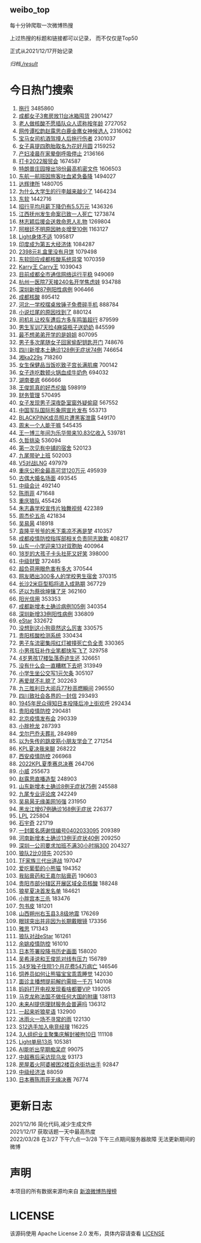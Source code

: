 weibo_top  
---
每十分钟爬取一次微博热搜  

上过热搜的标题和链接都可以记录， 而不仅仅是Top50

正式从2021/12/17开始记录  

*归档[./result](./result/)*

# 今日热门搜索  
1. [拖行](https://s.weibo.com//weibo?q=%23%E6%8B%96%E8%A1%8C%23&Refer=top) 3485860
2. [成都女子3套房放11台冰箱囤货](https://s.weibo.com//weibo?q=%23%E6%88%90%E9%83%BD%E5%A5%B3%E5%AD%903%E5%A5%97%E6%88%BF%E6%94%BE11%E5%8F%B0%E5%86%B0%E7%AE%B1%E5%9B%A4%E8%B4%A7%23&Refer=top) 2901427
3. [老人做核酸不愿插队众人谎称按年龄](https://s.weibo.com//weibo?q=%23%E8%80%81%E4%BA%BA%E5%81%9A%E6%A0%B8%E9%85%B8%E4%B8%8D%E6%84%BF%E6%8F%92%E9%98%9F%E4%BC%97%E4%BA%BA%E8%B0%8E%E7%A7%B0%E6%8C%89%E5%B9%B4%E9%BE%84%23&Refer=top) 2727052
4. [网传谭松韵赵露思白鹿金鹰女神候选人](https://s.weibo.com//weibo?q=%23%E7%BD%91%E4%BC%A0%E8%B0%AD%E6%9D%BE%E9%9F%B5%E8%B5%B5%E9%9C%B2%E6%80%9D%E7%99%BD%E9%B9%BF%E9%87%91%E9%B9%B0%E5%A5%B3%E7%A5%9E%E5%80%99%E9%80%89%E4%BA%BA%23&Refer=top) 2316062
5. [宝马女司机酒驾撞人后拖行伤者](https://s.weibo.com//weibo?q=%23%E5%AE%9D%E9%A9%AC%E5%A5%B3%E5%8F%B8%E6%9C%BA%E9%85%92%E9%A9%BE%E6%92%9E%E4%BA%BA%E5%90%8E%E6%8B%96%E8%A1%8C%E4%BC%A4%E8%80%85%23&Refer=top) 2301037
6. [女子喜提四胞胎取名为花好月圆](https://s.weibo.com//weibo?q=%23%E5%A5%B3%E5%AD%90%E5%96%9C%E6%8F%90%E5%9B%9B%E8%83%9E%E8%83%8E%E5%8F%96%E5%90%8D%E4%B8%BA%E8%8A%B1%E5%A5%BD%E6%9C%88%E5%9C%86%23&Refer=top) 2159252
7. [产妇凌晨在家晕倒呼吸停止](https://s.weibo.com//weibo?q=%23%E4%BA%A7%E5%A6%87%E5%87%8C%E6%99%A8%E5%9C%A8%E5%AE%B6%E6%99%95%E5%80%92%E5%91%BC%E5%90%B8%E5%81%9C%E6%AD%A2%23&Refer=top) 2136166
8. [打卡2022服贸会](https://s.weibo.com//weibo?q=%23%E6%89%93%E5%8D%A12022%E6%9C%8D%E8%B4%B8%E4%BC%9A%23&Refer=top) 1674587
9. [特朗普庄园搜出18份最高机密文件](https://s.weibo.com//weibo?q=%23%E7%89%B9%E6%9C%97%E6%99%AE%E5%BA%84%E5%9B%AD%E6%90%9C%E5%87%BA18%E4%BB%BD%E6%9C%80%E9%AB%98%E6%9C%BA%E5%AF%86%E6%96%87%E4%BB%B6%23&Refer=top) 1606503
10. [东航一航班因旅客吐血紧急备降](https://s.weibo.com//weibo?q=%23%E4%B8%9C%E8%88%AA%E4%B8%80%E8%88%AA%E7%8F%AD%E5%9B%A0%E6%97%85%E5%AE%A2%E5%90%90%E8%A1%80%E7%B4%A7%E6%80%A5%E5%A4%87%E9%99%8D%23&Refer=top) 1494027
11. [达辉律所](https://s.weibo.com//weibo?q=%23%E8%BE%BE%E8%BE%89%E5%BE%8B%E6%89%80%23&Refer=top) 1480705
12. [为什么大学生的行李越来越少了](https://s.weibo.com//weibo?q=%23%E4%B8%BA%E4%BB%80%E4%B9%88%E5%A4%A7%E5%AD%A6%E7%94%9F%E7%9A%84%E8%A1%8C%E6%9D%8E%E8%B6%8A%E6%9D%A5%E8%B6%8A%E5%B0%91%E4%BA%86%23&Refer=top) 1464234
13. [东软](https://s.weibo.com//weibo?q=%23%E4%B8%9C%E8%BD%AF%23&Refer=top) 1442716
14. [招行平均月薪下降仍有5.5万元](https://s.weibo.com//weibo?q=%23%E6%8B%9B%E8%A1%8C%E5%B9%B3%E5%9D%87%E6%9C%88%E8%96%AA%E4%B8%8B%E9%99%8D%E4%BB%8D%E6%9C%895.5%E4%B8%87%E5%85%83%23&Refer=top) 1436326
15. [江西抚州发生命案已致一人死亡](https://s.weibo.com//weibo?q=%23%E6%B1%9F%E8%A5%BF%E6%8A%9A%E5%B7%9E%E5%8F%91%E7%94%9F%E5%91%BD%E6%A1%88%E5%B7%B2%E8%87%B4%E4%B8%80%E4%BA%BA%E6%AD%BB%E4%BA%A1%23&Refer=top) 1273874
16. [林志颖后援会送救命恩人礼物](https://s.weibo.com//weibo?q=%23%E6%9E%97%E5%BF%97%E9%A2%96%E5%90%8E%E6%8F%B4%E4%BC%9A%E9%80%81%E6%95%91%E5%91%BD%E6%81%A9%E4%BA%BA%E7%A4%BC%E7%89%A9%23&Refer=top) 1269804
17. [阿根廷不明原因肺炎增至10例](https://s.weibo.com//weibo?q=%23%E9%98%BF%E6%A0%B9%E5%BB%B7%E4%B8%8D%E6%98%8E%E5%8E%9F%E5%9B%A0%E8%82%BA%E7%82%8E%E5%A2%9E%E8%87%B310%E4%BE%8B%23&Refer=top) 1163127
18. [Light身体不适](https://s.weibo.com//weibo?q=%23Light%E8%BA%AB%E4%BD%93%E4%B8%8D%E9%80%82%23&Refer=top) 1095817
19. [印度成为第五大经济体](https://s.weibo.com//weibo?q=%23%E5%8D%B0%E5%BA%A6%E6%88%90%E4%B8%BA%E7%AC%AC%E4%BA%94%E5%A4%A7%E7%BB%8F%E6%B5%8E%E4%BD%93%23&Refer=top) 1084287
20. [2398元礼盒里没有月饼](https://s.weibo.com//weibo?q=%232398%E5%85%83%E7%A4%BC%E7%9B%92%E9%87%8C%E6%B2%A1%E6%9C%89%E6%9C%88%E9%A5%BC%23&Refer=top) 1079498
21. [东软回应成都核酸系统异常](https://s.weibo.com//weibo?q=%23%E4%B8%9C%E8%BD%AF%E5%9B%9E%E5%BA%94%E6%88%90%E9%83%BD%E6%A0%B8%E9%85%B8%E7%B3%BB%E7%BB%9F%E5%BC%82%E5%B8%B8%23&Refer=top) 1070359
22. [Karry王 Carry王](https://s.weibo.com//weibo?q=Karry%E7%8E%8B%20Carry%E7%8E%8B&Refer=top) 1039043
23. [目前成都全市通信网络运行平稳](https://s.weibo.com//weibo?q=%23%E7%9B%AE%E5%89%8D%E6%88%90%E9%83%BD%E5%85%A8%E5%B8%82%E9%80%9A%E4%BF%A1%E7%BD%91%E7%BB%9C%E8%BF%90%E8%A1%8C%E5%B9%B3%E7%A8%B3%23&Refer=top) 949069
24. [杭州一医院7天接240名开学焦虑娃](https://s.weibo.com//weibo?q=%23%E6%9D%AD%E5%B7%9E%E4%B8%80%E5%8C%BB%E9%99%A27%E5%A4%A9%E6%8E%A5240%E5%90%8D%E5%BC%80%E5%AD%A6%E7%84%A6%E8%99%91%E5%A8%83%23&Refer=top) 934788
25. [深圳新增87例阳性病例](https://s.weibo.com//weibo?q=%23%E6%B7%B1%E5%9C%B3%E6%96%B0%E5%A2%9E87%E4%BE%8B%E9%98%B3%E6%80%A7%E7%97%85%E4%BE%8B%23&Refer=top) 906466
26. [成都核酸](https://s.weibo.com//weibo?q=%E6%88%90%E9%83%BD%E6%A0%B8%E9%85%B8&Refer=top) 895412
27. [河北一学校摆桌放锤子免费碎手机](https://s.weibo.com//weibo?q=%23%E6%B2%B3%E5%8C%97%E4%B8%80%E5%AD%A6%E6%A0%A1%E6%91%86%E6%A1%8C%E6%94%BE%E9%94%A4%E5%AD%90%E5%85%8D%E8%B4%B9%E7%A2%8E%E6%89%8B%E6%9C%BA%23&Refer=top) 888784
28. [小说烂尾的原因找到了](https://s.weibo.com//weibo?q=%23%E5%B0%8F%E8%AF%B4%E7%83%82%E5%B0%BE%E7%9A%84%E5%8E%9F%E5%9B%A0%E6%89%BE%E5%88%B0%E4%BA%86%23&Refer=top) 880124
29. [司机礼让校车遭后方多车鸣笛超行](https://s.weibo.com//weibo?q=%23%E5%8F%B8%E6%9C%BA%E7%A4%BC%E8%AE%A9%E6%A0%A1%E8%BD%A6%E9%81%AD%E5%90%8E%E6%96%B9%E5%A4%9A%E8%BD%A6%E9%B8%A3%E7%AC%9B%E8%B6%85%E8%A1%8C%23&Refer=top) 879599
30. [男生军训7天捡4麻袋瓶子送奶奶](https://s.weibo.com//weibo?q=%23%E7%94%B7%E7%94%9F%E5%86%9B%E8%AE%AD7%E5%A4%A9%E6%8D%A14%E9%BA%BB%E8%A2%8B%E7%93%B6%E5%AD%90%E9%80%81%E5%A5%B6%E5%A5%B6%23&Refer=top) 845599
31. [最不想弟弟开学的是姐姐](https://s.weibo.com//weibo?q=%23%E6%9C%80%E4%B8%8D%E6%83%B3%E5%BC%9F%E5%BC%9F%E5%BC%80%E5%AD%A6%E7%9A%84%E6%98%AF%E5%A7%90%E5%A7%90%23&Refer=top) 807095
32. [男子多次尾随女子回家偷配钥匙开门](https://s.weibo.com//weibo?q=%23%E7%94%B7%E5%AD%90%E5%A4%9A%E6%AC%A1%E5%B0%BE%E9%9A%8F%E5%A5%B3%E5%AD%90%E5%9B%9E%E5%AE%B6%E5%81%B7%E9%85%8D%E9%92%A5%E5%8C%99%E5%BC%80%E9%97%A8%23&Refer=top) 748676
33. [四川新增本土确诊128例无症状74例](https://s.weibo.com//weibo?q=%23%E5%9B%9B%E5%B7%9D%E6%96%B0%E5%A2%9E%E6%9C%AC%E5%9C%9F%E7%A1%AE%E8%AF%8A128%E4%BE%8B%E6%97%A0%E7%97%87%E7%8A%B674%E4%BE%8B%23&Refer=top) 746654
34. [湘ka229s](https://s.weibo.com//weibo?q=%23%E6%B9%98ka229s%23&Refer=top) 718260
35. [女生保健品当饭吃致子宫长满肌瘤](https://s.weibo.com//weibo?q=%23%E5%A5%B3%E7%94%9F%E4%BF%9D%E5%81%A5%E5%93%81%E5%BD%93%E9%A5%AD%E5%90%83%E8%87%B4%E5%AD%90%E5%AE%AB%E9%95%BF%E6%BB%A1%E8%82%8C%E7%98%A4%23&Refer=top) 700142
36. [女子连吃数顿火锅血成牛奶色](https://s.weibo.com//weibo?q=%23%E5%A5%B3%E5%AD%90%E8%BF%9E%E5%90%83%E6%95%B0%E9%A1%BF%E7%81%AB%E9%94%85%E8%A1%80%E6%88%90%E7%89%9B%E5%A5%B6%E8%89%B2%23&Refer=top) 694032
37. [湖南娄底](https://s.weibo.com//weibo?q=%E6%B9%96%E5%8D%97%E5%A8%84%E5%BA%95&Refer=top) 666666
38. [王俊凯真的好杰伦脑](https://s.weibo.com//weibo?q=%23%E7%8E%8B%E4%BF%8A%E5%87%AF%E7%9C%9F%E7%9A%84%E5%A5%BD%E6%9D%B0%E4%BC%A6%E8%84%91%23&Refer=top) 598919
39. [财务管理](https://s.weibo.com//weibo?q=%E8%B4%A2%E5%8A%A1%E7%AE%A1%E7%90%86&Refer=top) 570495
40. [女子发现男子深夜卧室窗外疑偷窥](https://s.weibo.com//weibo?q=%23%E5%A5%B3%E5%AD%90%E5%8F%91%E7%8E%B0%E7%94%B7%E5%AD%90%E6%B7%B1%E5%A4%9C%E5%8D%A7%E5%AE%A4%E7%AA%97%E5%A4%96%E7%96%91%E5%81%B7%E7%AA%A5%23&Refer=top) 567552
41. [中国军队国际形象网宣片发布](https://s.weibo.com//weibo?q=%23%E4%B8%AD%E5%9B%BD%E5%86%9B%E9%98%9F%E5%9B%BD%E9%99%85%E5%BD%A2%E8%B1%A1%E7%BD%91%E5%AE%A3%E7%89%87%E5%8F%91%E5%B8%83%23&Refer=top) 553713
42. [BLACKPINK成员照片遭黑客泄露](https://s.weibo.com//weibo?q=%23BLACKPINK%E6%88%90%E5%91%98%E7%85%A7%E7%89%87%E9%81%AD%E9%BB%91%E5%AE%A2%E6%B3%84%E9%9C%B2%23&Refer=top) 549170
43. [周末一个人能干嘛](https://s.weibo.com//weibo?q=%23%E5%91%A8%E6%9C%AB%E4%B8%80%E4%B8%AA%E4%BA%BA%E8%83%BD%E5%B9%B2%E5%98%9B%23&Refer=top) 545435
44. [王一博三年间为乐华带来10.83亿收入](https://s.weibo.com//weibo?q=%23%E7%8E%8B%E4%B8%80%E5%8D%9A%E4%B8%89%E5%B9%B4%E9%97%B4%E4%B8%BA%E4%B9%90%E5%8D%8E%E5%B8%A6%E6%9D%A510.83%E4%BA%BF%E6%94%B6%E5%85%A5%23&Refer=top) 539781
45. [久哲挑染](https://s.weibo.com//weibo?q=%23%E4%B9%85%E5%93%B2%E6%8C%91%E6%9F%93%23&Refer=top) 536094
46. [第一次见有中铺的宿舍](https://s.weibo.com//weibo?q=%23%E7%AC%AC%E4%B8%80%E6%AC%A1%E8%A7%81%E6%9C%89%E4%B8%AD%E9%93%BA%E7%9A%84%E5%AE%BF%E8%88%8D%23&Refer=top) 520123
47. [九尾带驴上班](https://s.weibo.com//weibo?q=%23%E4%B9%9D%E5%B0%BE%E5%B8%A6%E9%A9%B4%E4%B8%8A%E7%8F%AD%23&Refer=top) 502003
48. [V5对战LNG](https://s.weibo.com//weibo?q=%23V5%E5%AF%B9%E6%88%98LNG%23&Refer=top) 497979
49. [重庆公积金最高可贷120万元](https://s.weibo.com//weibo?q=%23%E9%87%8D%E5%BA%86%E5%85%AC%E7%A7%AF%E9%87%91%E6%9C%80%E9%AB%98%E5%8F%AF%E8%B4%B7120%E4%B8%87%E5%85%83%23&Refer=top) 495939
50. [古偶大婚名场面](https://s.weibo.com//weibo?q=%23%E5%8F%A4%E5%81%B6%E5%A4%A7%E5%A9%9A%E5%90%8D%E5%9C%BA%E9%9D%A2%23&Refer=top) 493545
51. [中级会计](https://s.weibo.com//weibo?q=%23%E4%B8%AD%E7%BA%A7%E4%BC%9A%E8%AE%A1%23&Refer=top) 492140
52. [陈雨菲](https://s.weibo.com//weibo?q=%23%E9%99%88%E9%9B%A8%E8%8F%B2%23&Refer=top) 471648
53. [重庆狼队](https://s.weibo.com//weibo?q=%23%E9%87%8D%E5%BA%86%E7%8B%BC%E9%98%9F%23&Refer=top) 455426
54. [朱志鑫学校宣传片独舞视频](https://s.weibo.com//weibo?q=%23%E6%9C%B1%E5%BF%97%E9%91%AB%E5%AD%A6%E6%A0%A1%E5%AE%A3%E4%BC%A0%E7%89%87%E7%8B%AC%E8%88%9E%E8%A7%86%E9%A2%91%23&Refer=top) 422389
55. [周杰伦五杀](https://s.weibo.com//weibo?q=%23%E5%91%A8%E6%9D%B0%E4%BC%A6%E4%BA%94%E6%9D%80%23&Refer=top) 421834
56. [吴易昺](https://s.weibo.com//weibo?q=%E5%90%B4%E6%98%93%E6%98%BA&Refer=top) 418918
57. [袁隆平爷爷的禾下乘凉不再是梦](https://s.weibo.com//weibo?q=%23%E8%A2%81%E9%9A%86%E5%B9%B3%E7%88%B7%E7%88%B7%E7%9A%84%E7%A6%BE%E4%B8%8B%E4%B9%98%E5%87%89%E4%B8%8D%E5%86%8D%E6%98%AF%E6%A2%A6%23&Refer=top) 410357
58. [成都疫情防控指挥部相关负责同志致歉](https://s.weibo.com//weibo?q=%23%E6%88%90%E9%83%BD%E7%96%AB%E6%83%85%E9%98%B2%E6%8E%A7%E6%8C%87%E6%8C%A5%E9%83%A8%E7%9B%B8%E5%85%B3%E8%B4%9F%E8%B4%A3%E5%90%8C%E5%BF%97%E8%87%B4%E6%AD%89%23&Refer=top) 408217
59. [山东一小学迎来13对双胞胎](https://s.weibo.com//weibo?q=%23%E5%B1%B1%E4%B8%9C%E4%B8%80%E5%B0%8F%E5%AD%A6%E8%BF%8E%E6%9D%A513%E5%AF%B9%E5%8F%8C%E8%83%9E%E8%83%8E%23&Refer=top) 400964
60. [18岁的大孩子卡头社死又好笑](https://s.weibo.com//weibo?q=%2318%E5%B2%81%E7%9A%84%E5%A4%A7%E5%AD%A9%E5%AD%90%E5%8D%A1%E5%A4%B4%E7%A4%BE%E6%AD%BB%E5%8F%88%E5%A5%BD%E7%AC%91%23&Refer=top) 398000
61. [中级财管](https://s.weibo.com//weibo?q=%E4%B8%AD%E7%BA%A7%E8%B4%A2%E7%AE%A1&Refer=top) 372485
62. [超负荷用眼危害有多大](https://s.weibo.com//weibo?q=%23%E8%B6%85%E8%B4%9F%E8%8D%B7%E7%94%A8%E7%9C%BC%E5%8D%B1%E5%AE%B3%E6%9C%89%E5%A4%9A%E5%A4%A7%23&Refer=top) 370544
63. [网友晒出300多人的学校男生宿舍](https://s.weibo.com//weibo?q=%23%E7%BD%91%E5%8F%8B%E6%99%92%E5%87%BA300%E5%A4%9A%E4%BA%BA%E7%9A%84%E5%AD%A6%E6%A0%A1%E7%94%B7%E7%94%9F%E5%AE%BF%E8%88%8D%23&Refer=top) 370315
64. [长沙2米巨型稻将进入成熟期](https://s.weibo.com//weibo?q=%23%E9%95%BF%E6%B2%992%E7%B1%B3%E5%B7%A8%E5%9E%8B%E7%A8%BB%E5%B0%86%E8%BF%9B%E5%85%A5%E6%88%90%E7%86%9F%E6%9C%9F%23&Refer=top) 367729
65. [还以为蔡徐坤镶了牙](https://s.weibo.com//weibo?q=%23%E8%BF%98%E4%BB%A5%E4%B8%BA%E8%94%A1%E5%BE%90%E5%9D%A4%E9%95%B6%E4%BA%86%E7%89%99%23&Refer=top) 362160
66. [阳光信用](https://s.weibo.com//weibo?q=%E9%98%B3%E5%85%89%E4%BF%A1%E7%94%A8&Refer=top) 353353
67. [成都新增本土确诊病例105例](https://s.weibo.com//weibo?q=%23%E6%88%90%E9%83%BD%E6%96%B0%E5%A2%9E%E6%9C%AC%E5%9C%9F%E7%A1%AE%E8%AF%8A%E7%97%85%E4%BE%8B105%E4%BE%8B%23&Refer=top) 340354
68. [深圳新增33例阳性病例](https://s.weibo.com//weibo?q=%23%E6%B7%B1%E5%9C%B3%E6%96%B0%E5%A2%9E33%E4%BE%8B%E9%98%B3%E6%80%A7%E7%97%85%E4%BE%8B%23&Refer=top) 336809
69. [eStar](https://s.weibo.com//weibo?q=%23eStar%23&Refer=top) 332672
70. [没想到这小狗竟然这么厉害](https://s.weibo.com//weibo?q=%23%E6%B2%A1%E6%83%B3%E5%88%B0%E8%BF%99%E5%B0%8F%E7%8B%97%E7%AB%9F%E7%84%B6%E8%BF%99%E4%B9%88%E5%8E%89%E5%AE%B3%23&Refer=top) 330575
71. [贵阳核酸检测系统](https://s.weibo.com//weibo?q=%23%E8%B4%B5%E9%98%B3%E6%A0%B8%E9%85%B8%E6%A3%80%E6%B5%8B%E7%B3%BB%E7%BB%9F%23&Refer=top) 330434
72. [男子车流密集闯红灯被撞死亡负全责](https://s.weibo.com//weibo?q=%23%E7%94%B7%E5%AD%90%E8%BD%A6%E6%B5%81%E5%AF%86%E9%9B%86%E9%97%AF%E7%BA%A2%E7%81%AF%E8%A2%AB%E6%92%9E%E6%AD%BB%E4%BA%A1%E8%B4%9F%E5%85%A8%E8%B4%A3%23&Refer=top) 330365
73. [小男孩狂补作业笔都快写飞了](https://s.weibo.com//weibo?q=%23%E5%B0%8F%E7%94%B7%E5%AD%A9%E7%8B%82%E8%A1%A5%E4%BD%9C%E4%B8%9A%E7%AC%94%E9%83%BD%E5%BF%AB%E5%86%99%E9%A3%9E%E4%BA%86%23&Refer=top) 329758
74. [4岁男孩17楼坠落奇迹生还](https://s.weibo.com//weibo?q=%234%E5%B2%81%E7%94%B7%E5%AD%A917%E6%A5%BC%E5%9D%A0%E8%90%BD%E5%A5%87%E8%BF%B9%E7%94%9F%E8%BF%98%23&Refer=top) 326651
75. [没有什么会一直糟糕下去吧](https://s.weibo.com//weibo?q=%23%E6%B2%A1%E6%9C%89%E4%BB%80%E4%B9%88%E4%BC%9A%E4%B8%80%E7%9B%B4%E7%B3%9F%E7%B3%95%E4%B8%8B%E5%8E%BB%E5%90%A7%23&Refer=top) 313949
76. [小学生坐公交写1元欠条](https://s.weibo.com//weibo?q=%23%E5%B0%8F%E5%AD%A6%E7%94%9F%E5%9D%90%E5%85%AC%E4%BA%A4%E5%86%991%E5%85%83%E6%AC%A0%E6%9D%A1%23&Refer=top) 305107
77. [再爱就不礼貌了](https://s.weibo.com//weibo?q=%E5%86%8D%E7%88%B1%E5%B0%B1%E4%B8%8D%E7%A4%BC%E8%B2%8C%E4%BA%86&Refer=top) 302263
78. [九三胜利日大阅兵77秒高燃瞬间](https://s.weibo.com//weibo?q=%23%E4%B9%9D%E4%B8%89%E8%83%9C%E5%88%A9%E6%97%A5%E5%A4%A7%E9%98%85%E5%85%B577%E7%A7%92%E9%AB%98%E7%87%83%E7%9E%AC%E9%97%B4%23&Refer=top) 296550
79. [四川致社会各界的一封信](https://s.weibo.com//weibo?q=%23%E5%9B%9B%E5%B7%9D%E8%87%B4%E7%A4%BE%E4%BC%9A%E5%90%84%E7%95%8C%E7%9A%84%E4%B8%80%E5%B0%81%E4%BF%A1%23&Refer=top) 293493
80. [1945年民众得知日本投降后冲上街欢呼](https://s.weibo.com//weibo?q=%231945%E5%B9%B4%E6%B0%91%E4%BC%97%E5%BE%97%E7%9F%A5%E6%97%A5%E6%9C%AC%E6%8A%95%E9%99%8D%E5%90%8E%E5%86%B2%E4%B8%8A%E8%A1%97%E6%AC%A2%E5%91%BC%23&Refer=top) 292434
81. [贵阳疫情防控](https://s.weibo.com//weibo?q=%E8%B4%B5%E9%98%B3%E7%96%AB%E6%83%85%E9%98%B2%E6%8E%A7&Refer=top) 290481
82. [北京疫情发布会](https://s.weibo.com//weibo?q=%23%E5%8C%97%E4%BA%AC%E7%96%AB%E6%83%85%E5%8F%91%E5%B8%83%E4%BC%9A%23&Refer=top) 290339
83. [小胖抢龙](https://s.weibo.com//weibo?q=%23%E5%B0%8F%E8%83%96%E6%8A%A2%E9%BE%99%23&Refer=top) 287393
84. [戈尔巴乔夫葬礼](https://s.weibo.com//weibo?q=%23%E6%88%88%E5%B0%94%E5%B7%B4%E4%B9%94%E5%A4%AB%E8%91%AC%E7%A4%BC%23&Refer=top) 284989
85. [以为失传的跳皮筋小朋友学会了](https://s.weibo.com//weibo?q=%23%E4%BB%A5%E4%B8%BA%E5%A4%B1%E4%BC%A0%E7%9A%84%E8%B7%B3%E7%9A%AE%E7%AD%8B%E5%B0%8F%E6%9C%8B%E5%8F%8B%E5%AD%A6%E4%BC%9A%E4%BA%86%23&Refer=top) 271254
86. [KPL夏决我来聊](https://s.weibo.com//weibo?q=%23KPL%E5%A4%8F%E5%86%B3%E6%88%91%E6%9D%A5%E8%81%8A%23&Refer=top) 268222
87. [西安疫情防控](https://s.weibo.com//weibo?q=%E8%A5%BF%E5%AE%89%E7%96%AB%E6%83%85%E9%98%B2%E6%8E%A7&Refer=top) 266968
88. [2022KPL夏季赛总决赛](https://s.weibo.com//weibo?q=%232022KPL%E5%A4%8F%E5%AD%A3%E8%B5%9B%E6%80%BB%E5%86%B3%E8%B5%9B%23&Refer=top) 264706
89. [小威](https://s.weibo.com//weibo?q=%E5%B0%8F%E5%A8%81&Refer=top) 255673
90. [赵露思直播造型](https://s.weibo.com//weibo?q=%23%E8%B5%B5%E9%9C%B2%E6%80%9D%E7%9B%B4%E6%92%AD%E9%80%A0%E5%9E%8B%23&Refer=top) 248903
91. [山东新增本土确诊8例无症状75例](https://s.weibo.com//weibo?q=%23%E5%B1%B1%E4%B8%9C%E6%96%B0%E5%A2%9E%E6%9C%AC%E5%9C%9F%E7%A1%AE%E8%AF%8A8%E4%BE%8B%E6%97%A0%E7%97%87%E7%8A%B675%E4%BE%8B%23&Refer=top) 245588
92. [九尾专业评论席](https://s.weibo.com//weibo?q=%23%E4%B9%9D%E5%B0%BE%E4%B8%93%E4%B8%9A%E8%AF%84%E8%AE%BA%E5%B8%AD%23&Refer=top) 242249
93. [吴易昺无缘美网16强](https://s.weibo.com//weibo?q=%23%E5%90%B4%E6%98%93%E6%98%BA%E6%97%A0%E7%BC%98%E7%BE%8E%E7%BD%9116%E5%BC%BA%23&Refer=top) 231950
94. [黑龙江增67例确诊168例无症状](https://s.weibo.com//weibo?q=%23%E9%BB%91%E9%BE%99%E6%B1%9F%E5%A2%9E67%E4%BE%8B%E7%A1%AE%E8%AF%8A168%E4%BE%8B%E6%97%A0%E7%97%87%E7%8A%B6%23&Refer=top) 226377
95. [LPL](https://s.weibo.com//weibo?q=LPL&Refer=top) 225804
96. [石宇奇](https://s.weibo.com//weibo?q=%E7%9F%B3%E5%AE%87%E5%A5%87&Refer=top) 221719
97. [一封匿名感谢信编号0402033095](https://s.weibo.com//weibo?q=%23%E4%B8%80%E5%B0%81%E5%8C%BF%E5%90%8D%E6%84%9F%E8%B0%A2%E4%BF%A1%E7%BC%96%E5%8F%B70402033095%23&Refer=top) 209389
98. [河南新增本土确诊13例无症状40例](https://s.weibo.com//weibo?q=%23%E6%B2%B3%E5%8D%97%E6%96%B0%E5%A2%9E%E6%9C%AC%E5%9C%9F%E7%A1%AE%E8%AF%8A13%E4%BE%8B%E6%97%A0%E7%97%87%E7%8A%B640%E4%BE%8B%23&Refer=top) 209250
99. [深圳一公司要求加班不满30小时捐300](https://s.weibo.com//weibo?q=%23%E6%B7%B1%E5%9C%B3%E4%B8%80%E5%85%AC%E5%8F%B8%E8%A6%81%E6%B1%82%E5%8A%A0%E7%8F%AD%E4%B8%8D%E6%BB%A130%E5%B0%8F%E6%97%B6%E6%8D%90300%23&Refer=top) 204327
100. [狼队2比0领先](https://s.weibo.com//weibo?q=%23%E7%8B%BC%E9%98%9F2%E6%AF%940%E9%A2%86%E5%85%88%23&Refer=top) 202530
101. [TF家族三代出道战](https://s.weibo.com//weibo?q=%23TF%E5%AE%B6%E6%97%8F%E4%B8%89%E4%BB%A3%E5%87%BA%E9%81%93%E6%88%98%23&Refer=top) 197047
102. [爱吃葡萄的小熊猫](https://s.weibo.com//weibo?q=%23%E7%88%B1%E5%90%83%E8%91%A1%E8%90%84%E7%9A%84%E5%B0%8F%E7%86%8A%E7%8C%AB%23&Refer=top) 194352
103. [我贴膏药和王嘉尔贴膏药](https://s.weibo.com//weibo?q=%23%E6%88%91%E8%B4%B4%E8%86%8F%E8%8D%AF%E5%92%8C%E7%8E%8B%E5%98%89%E5%B0%94%E8%B4%B4%E8%86%8F%E8%8D%AF%23&Refer=top) 190603
104. [贵阳市部分辖区开展区域全员核酸](https://s.weibo.com//weibo?q=%23%E8%B4%B5%E9%98%B3%E5%B8%82%E9%83%A8%E5%88%86%E8%BE%96%E5%8C%BA%E5%BC%80%E5%B1%95%E5%8C%BA%E5%9F%9F%E5%85%A8%E5%91%98%E6%A0%B8%E9%85%B8%23&Refer=top) 188248
105. [狼星夏决首发名单](https://s.weibo.com//weibo?q=%23%E7%8B%BC%E6%98%9F%E5%A4%8F%E5%86%B3%E9%A6%96%E5%8F%91%E5%90%8D%E5%8D%95%23&Refer=top) 184621
106. [小胖宫本三杀](https://s.weibo.com//weibo?q=%23%E5%B0%8F%E8%83%96%E5%AE%AB%E6%9C%AC%E4%B8%89%E6%9D%80%23&Refer=top) 183476
107. [包书皮](https://s.weibo.com//weibo?q=%23%E5%8C%85%E4%B9%A6%E7%9A%AE%23&Refer=top) 181201
108. [山西朔州右玉县3.8级地震](https://s.weibo.com//weibo?q=%23%E5%B1%B1%E8%A5%BF%E6%9C%94%E5%B7%9E%E5%8F%B3%E7%8E%89%E5%8E%BF3.8%E7%BA%A7%E5%9C%B0%E9%9C%87%23&Refer=top) 176269
109. [眼球突出并非因为长期戴眼镜](https://s.weibo.com//weibo?q=%23%E7%9C%BC%E7%90%83%E7%AA%81%E5%87%BA%E5%B9%B6%E9%9D%9E%E5%9B%A0%E4%B8%BA%E9%95%BF%E6%9C%9F%E6%88%B4%E7%9C%BC%E9%95%9C%23&Refer=top) 173356
110. [雅思](https://s.weibo.com//weibo?q=%E9%9B%85%E6%80%9D&Refer=top) 171343
111. [狼队对战eStar](https://s.weibo.com//weibo?q=%23%E7%8B%BC%E9%98%9F%E5%AF%B9%E6%88%98eStar%23&Refer=top) 161261
112. [余姚疫情防控](https://s.weibo.com//weibo?q=%E4%BD%99%E5%A7%9A%E7%96%AB%E6%83%85%E9%98%B2%E6%8E%A7&Refer=top) 161010
113. [日本签署投降书历史画面](https://s.weibo.com//weibo?q=%23%E6%97%A5%E6%9C%AC%E7%AD%BE%E7%BD%B2%E6%8A%95%E9%99%8D%E4%B9%A6%E5%8E%86%E5%8F%B2%E7%94%BB%E9%9D%A2%23&Refer=top) 158020
114. [吴希泽说和王俊凯对线有压力](https://s.weibo.com//weibo?q=%23%E5%90%B4%E5%B8%8C%E6%B3%BD%E8%AF%B4%E5%92%8C%E7%8E%8B%E4%BF%8A%E5%87%AF%E5%AF%B9%E7%BA%BF%E6%9C%89%E5%8E%8B%E5%8A%9B%23&Refer=top) 156789
115. [34岁独子住院1个月花费54万病亡](https://s.weibo.com//weibo?q=%2334%E5%B2%81%E7%8B%AC%E5%AD%90%E4%BD%8F%E9%99%A21%E4%B8%AA%E6%9C%88%E8%8A%B1%E8%B4%B954%E4%B8%87%E7%97%85%E4%BA%A1%23&Refer=top) 146546
116. [饲养员如何让熊猫宝宝乖乖睡觉](https://s.weibo.com//weibo?q=%23%E9%A5%B2%E5%85%BB%E5%91%98%E5%A6%82%E4%BD%95%E8%AE%A9%E7%86%8A%E7%8C%AB%E5%AE%9D%E5%AE%9D%E4%B9%96%E4%B9%96%E7%9D%A1%E8%A7%89%23&Refer=top) 142030
117. [面诊主播想提前解约需赔一千万](https://s.weibo.com//weibo?q=%23%E9%9D%A2%E8%AF%8A%E4%B8%BB%E6%92%AD%E6%83%B3%E6%8F%90%E5%89%8D%E8%A7%A3%E7%BA%A6%E9%9C%80%E8%B5%94%E4%B8%80%E5%8D%83%E4%B8%87%23&Refer=top) 140108
118. [妈妈打开电视发现看啥都要VIP](https://s.weibo.com//weibo?q=%23%E5%A6%88%E5%A6%88%E6%89%93%E5%BC%80%E7%94%B5%E8%A7%86%E5%8F%91%E7%8E%B0%E7%9C%8B%E5%95%A5%E9%83%BD%E8%A6%81VIP%23&Refer=top) 139205
119. [马克龙称法国不做任何大国的附庸](https://s.weibo.com//weibo?q=%23%E9%A9%AC%E5%85%8B%E9%BE%99%E7%A7%B0%E6%B3%95%E5%9B%BD%E4%B8%8D%E5%81%9A%E4%BB%BB%E4%BD%95%E5%A4%A7%E5%9B%BD%E7%9A%84%E9%99%84%E5%BA%B8%23&Refer=top) 138113
120. [未来AI提供理财服务会普遍吗](https://s.weibo.com//weibo?q=%23%E6%9C%AA%E6%9D%A5AI%E6%8F%90%E4%BE%9B%E7%90%86%E8%B4%A2%E6%9C%8D%E5%8A%A1%E4%BC%9A%E6%99%AE%E9%81%8D%E5%90%97%23&Refer=top) 136312
121. [一起来听狼星语](https://s.weibo.com//weibo?q=%23%E4%B8%80%E8%B5%B7%E6%9D%A5%E5%90%AC%E7%8B%BC%E6%98%9F%E8%AF%AD%23&Refer=top) 132900
122. [冰雨火一场不寻常的雨](https://s.weibo.com//weibo?q=%23%E5%86%B0%E9%9B%A8%E7%81%AB%E4%B8%80%E5%9C%BA%E4%B8%8D%E5%AF%BB%E5%B8%B8%E7%9A%84%E9%9B%A8%23&Refer=top) 122130
123. [S12选手加入电竞经理](https://s.weibo.com//weibo?q=%23S12%E9%80%89%E6%89%8B%E5%8A%A0%E5%85%A5%E7%94%B5%E7%AB%9E%E7%BB%8F%E7%90%86%23&Refer=top) 116225
124. [3人组织业主聚集庆解封被拘10日](https://s.weibo.com//weibo?q=%233%E4%BA%BA%E7%BB%84%E7%BB%87%E4%B8%9A%E4%B8%BB%E8%81%9A%E9%9B%86%E5%BA%86%E8%A7%A3%E5%B0%81%E8%A2%AB%E6%8B%9810%E6%97%A5%23&Refer=top) 111108
125. [Light单局13杀](https://s.weibo.com//weibo?q=%23Light%E5%8D%95%E5%B1%8013%E6%9D%80%23&Refer=top) 105381
126. [AI能听出早期痴呆症](https://s.weibo.com//weibo?q=%23AI%E8%83%BD%E5%90%AC%E5%87%BA%E6%97%A9%E6%9C%9F%E7%97%B4%E5%91%86%E7%97%87%23&Refer=top) 99075
127. [中超赛后采访现乌龙](https://s.weibo.com//weibo?q=%23%E4%B8%AD%E8%B6%85%E8%B5%9B%E5%90%8E%E9%87%87%E8%AE%BF%E7%8E%B0%E4%B9%8C%E9%BE%99%23&Refer=top) 93173
128. [房屋着火阿婆被困2楼百余街坊出手](https://s.weibo.com//weibo?q=%23%E6%88%BF%E5%B1%8B%E7%9D%80%E7%81%AB%E9%98%BF%E5%A9%86%E8%A2%AB%E5%9B%B02%E6%A5%BC%E7%99%BE%E4%BD%99%E8%A1%97%E5%9D%8A%E5%87%BA%E6%89%8B%23&Refer=top) 92847
129. [中级经济法](https://s.weibo.com//weibo?q=%E4%B8%AD%E7%BA%A7%E7%BB%8F%E6%B5%8E%E6%B3%95&Refer=top) 88059
130. [日本赛陈雨菲无缘决赛](https://s.weibo.com//weibo?q=%23%E6%97%A5%E6%9C%AC%E8%B5%9B%E9%99%88%E9%9B%A8%E8%8F%B2%E6%97%A0%E7%BC%98%E5%86%B3%E8%B5%9B%23&Refer=top) 76774
# 更新日志  
2021/12/16  简化代码,减少生成文件  
2021/12/17  获取话题一天中最高热度  
2022/03/28  在3/27 下午六点—3/28 下午三点期间服务器故障 无法更新期间的微博  
# 声明  
本项目的所有数据来源均来自 [新浪微博热搜榜](https://s.weibo.com/top/summary)  

# LICENSE
该源码使用 Apache License 2.0 发布，具体内容请查看 [LICENSE](./LICENSE)
